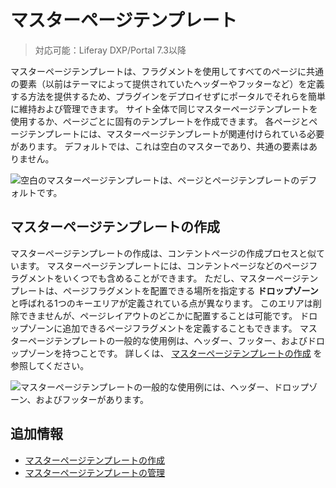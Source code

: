 # マスターページテンプレート

> 対応可能：Liferay DXP/Portal 7.3以降

マスターページテンプレートは、フラグメントを使用してすべてのページに共通の要素（以前はテーマによって提供されていたヘッダーやフッターなど）を定義する方法を提供するため、プラグインをデプロイせずにポータルでそれらを簡単に維持および管理できます。 サイト全体で同じマスターページテンプレートを使用するか、ページごとに固有のテンプレートを作成できます。 各ページとページテンプレートには、マスターページテンプレートが関連付けられている必要があります。 デフォルトでは、これは空白のマスターであり、共通の要素はありません。

![空白のマスターページテンプレートは、ページとページテンプレートのデフォルトです。](./master-page-templates/images/01.png)

<a name="building-master-page-templates" />

## マスターページテンプレートの作成

マスターページテンプレートの作成は、コンテントページの作成プロセスと似ています。 マスターページテンプレートには、コンテントページなどのページフラグメントをいくつでも含めることができます。 ただし、マスターページテンプレートは、ページフラグメントを配置できる場所を指定する **ドロップゾーン** と呼ばれる1つのキーエリアが定義されている点が異なります。 このエリアは削除できませんが、ページレイアウトのどこかに配置することは可能です。 ドロップゾーンに追加できるページフラグメントを定義することもできます。 マスターページテンプレートの一般的な使用例は、ヘッダー、フッター、およびドロップゾーンを持つことです。 詳しくは、 [マスターページテンプレートの作成](./creating-a-master-page-template.md) を参照してください。

![マスターページテンプレートの一般的な使用例には、ヘッダー、ドロップゾーン、およびフッターがあります。](./master-page-templates/images/02.png)

<a name="additional-information" />

## 追加情報

- [マスターページテンプレートの作成](./creating-a-master-page-template.md)
- [マスターページテンプレートの管理](./managing-master-page-templates.md)
